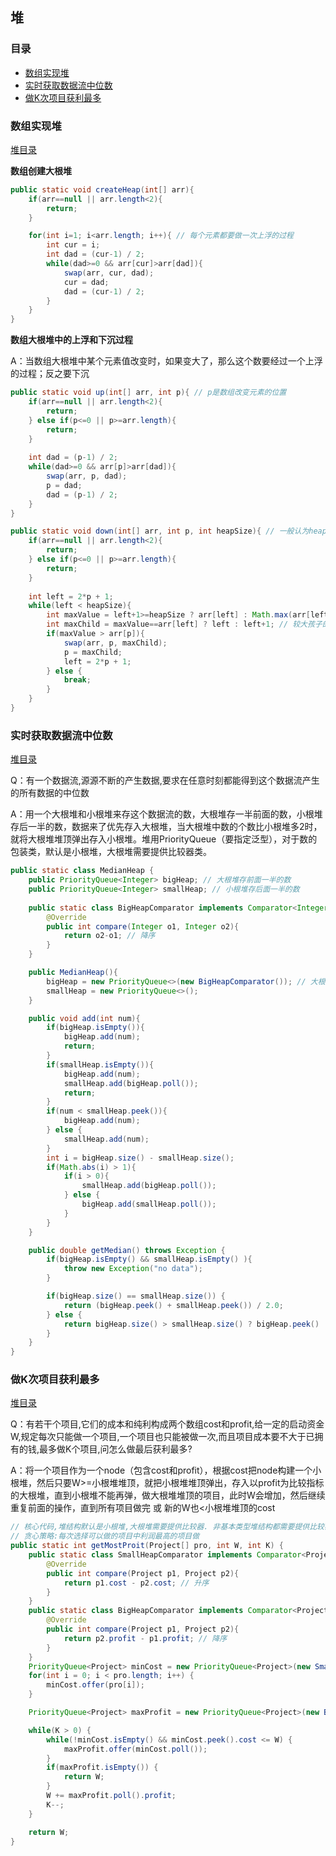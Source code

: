 ## 堆



### 目录

* [数组实现堆](#数组实现堆)
* [实时获取数据流中位数](#实时获取数据流中位数)
* [做K次项目获利最多](#做K次项目获利最多)



### 数组实现堆

[堆目录](#目录)

**数组创建大根堆**

```java
public static void createHeap(int[] arr){
    if(arr==null || arr.length<2){
        return;
    }

    for(int i=1; i<arr.length; i++){ // 每个元素都要做一次上浮的过程
        int cur = i;
        int dad = (cur-1) / 2;
        while(dad>=0 && arr[cur]>arr[dad]){
            swap(arr, cur, dad);
            cur = dad;
            dad = (cur-1) / 2;
        }
    }
}
```

**数组大根堆中的上浮和下沉过程**

A：当数组大根堆中某个元素值改变时，如果变大了，那么这个数要经过一个上浮的过程；反之要下沉

```java
public static void up(int[] arr, int p){ // p是数组改变元素的位置
    if(arr==null || arr.length<2){
        return;
    } else if(p<=0 || p>=arr.length){
        return;
    }    
    
    int dad = (p-1) / 2;
    while(dad>=0 && arr[p]>arr[dad]){
        swap(arr, p, dad);
        p = dad;
        dad = (p-1) / 2;
    }
}

public static void down(int[] arr, int p, int heapSize){ // 一般认为heapSize==arr.length
    if(arr==null || arr.length<2){
        return;
    } else if(p<=0 || p>=arr.length){
        return;
    }  
    
    int left = 2*p + 1;
    while(left < heapSize){
        int maxValue = left+1>=heapSize ? arr[left] : Math.max(arr[left], arr[left+1]);
        int maxChild = maxValue==arr[left] ? left : left+1; // 较大孩子的索引
        if(maxValue > arr[p]){
            swap(arr, p, maxChild);
            p = maxChild;
            left = 2*p + 1;
        } else {
            break;
        }
    }
}
```



### 实时获取数据流中位数

[堆目录](#目录)

Q：有一个数据流,源源不断的产生数据,要求在任意时刻都能得到这个数据流产生的所有数据的中位数

A：用一个大根堆和小根堆来存这个数据流的数，大根堆存一半前面的数，小根堆存后一半的数，数据来了优先存入大根堆，当大根堆中数的个数比小根堆多2时，就将大根堆堆顶弹出存入小根堆。堆用PriorityQueue（要指定泛型），对于数的包装类，默认是小根堆，大根堆需要提供比较器类。

```java
public static class MedianHeap {
    public PriorityQueue<Integer> bigHeap; // 大根堆存前面一半的数
    public PriorityQueue<Integer> smallHeap; // 小根堆存后面一半的数
    
    public static class BigHeapComparator implements Comparator<Integer> {
        @Override
        public int compare(Integer o1, Integer o2){
            return o2-o1; // 降序
        }
    }

    public MedianHeap(){
        bigHeap = new PriorityQueue<>(new BigHeapComparator()); // 大根堆需要提供比较器
        smallHeap = new PriorityQueue<>();       
    }

    public void add(int num){
        if(bigHeap.isEmpty()){
            bigHeap.add(num);
            return;
        } 
        if(smallHeap.isEmpty()){
            bigHeap.add(num);
            smallHeap.add(bigHeap.poll());
            return;
        } 
        if(num < smallHeap.peek()){
            bigHeap.add(num);
        } else {
            smallHeap.add(num);
        }
        int i = bigHeap.size() - smallHeap.size();
        if(Math.abs(i) > 1){
            if(i > 0){
                smallHeap.add(bigHeap.poll());
            } else {
                bigHeap.add(smallHeap.poll());
            }
        }
    }

    public double getMedian() throws Exception {
        if(bigHeap.isEmpty() && smallHeap.isEmpty()	){
            throw new Exception("no data");
        }

        if(bigHeap.size() == smallHeap.size()) {
            return (bigHeap.peek() + smallHeap.peek()) / 2.0;
        } else {
            return bigHeap.size() > smallHeap.size() ? bigHeap.peek() : smallHeap.peek();
        }
    }
}
```



### 做K次项目获利最多

[堆目录](#目录)

Q：有若干个项目,它们的成本和纯利构成两个数组cost和profit,给一定的启动资金W,规定每次只能做一个项目,一个项目也只能被做一次,而且项目成本要不大于已拥有的钱,最多做K个项目,问怎么做最后获利最多?

A：将一个项目作为一个node（包含cost和profit），根据cost把node构建一个小根堆，然后只要W>=小根堆堆顶，就把小根堆堆顶弹出，存入以profit为比较指标的大根堆，直到小根堆不能再弹，做大根堆堆顶的项目，此时W会增加，然后继续重复前面的操作，直到所有项目做完 或 新的W也<小根堆堆顶的cost

```java
// 核心代码,堆结构默认是小根堆,大根堆需要提供比较器. 非基本类型堆结构都需要提供比较器
// 贪心策略:每次选择可以做的项目中利润最高的项目做
public static int getMostProit(Project[] pro, int W, int K) {
    public static class SmallHeapComparator implements Comparator<Project> {
        @Override
        public int compare(Project p1, Project p2){
            return p1.cost - p2.cost; // 升序
        }
    }
    public static class BigHeapComparator implements Comparator<Project> {
        @Override
        public int compare(Project p1, Project p2){
            return p2.profit - p1.profit; // 降序
        }
    }    
    PriorityQueue<Project> minCost = new PriorityQueue<Project>(new SmallHeapComparator()); // 小根堆堆顶是cost最少的项目
    for(int i = 0; i < pro.length; i++) {
        minCost.offer(pro[i]);
    }

    PriorityQueue<Project> maxProfit = new PriorityQueue<Project>(new BigHeapComparator()); // 大根堆堆顶是profit最多的项目

    while(K > 0) {
        while(!minCost.isEmpty() && minCost.peek().cost <= W) {
            maxProfit.offer(minCost.poll());
        }
        if(maxProfit.isEmpty()) {
            return W;
        }
        W += maxProfit.poll().profit;
        K--;
    }

    return W;
}
```

